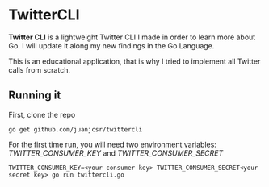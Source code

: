 # TwitterCLI

**Twitter CLI** is a lightweight Twitter CLI I made in order to learn more about Go. 
I will update it along my new findings in the Go Language.

This is an educational application, that is why I tried to implement all Twitter calls
from scratch.

## Running it

First, clone the repo
```
go get github.com/juanjcsr/twittercli
```

For the first time run, you will need two environment variables: *TWITTER_CONSUMER_KEY* and *TWITTER_CONSUMER_SECRET*

`TWITTER_CONSUMER_KEY=<your consumer key> TWITTER_CONSUMER_SECRET<your secret key> go run twittercli.go`